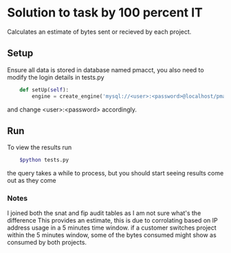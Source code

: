# Solution to task by 100 percent IT

Calculates an estimate of bytes sent or recieved by each project.

## Setup
Ensure all data is stored in database named pmacct, you also need to modify the login details in tests.py
```python
    def setUp(self):
        engine = create_engine('mysql://<user>:<password>@localhost/pmacct', echo=False)
```
and change \<user\>\:\<password\> accordingly.

## Run
To view the results run
```bash
    $python tests.py
```

the query takes a while to process, but you should start seeing results come out as they come

### Notes
I joined both the snat and fip audit tables as I am not sure what's the difference
This provides an estimate, this is due to corrolating based on IP address usage in a 5 minutes time window. if a customer switches project within the 5 minutes window, some of the bytes consumed might show as consumed by both projects. 
